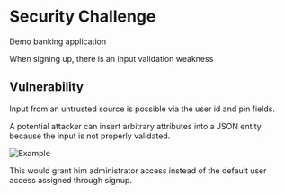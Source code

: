 # Security Challenge

Demo banking application

When signing up, there is an input validation weakness

## Vulnerability

Input from an untrusted source is possible via the user id and pin fields.

A potential attacker can insert arbitrary attributes into a JSON entity because the input is not properly validated.

![Example](https://i.imgur.com/JYclYJm.png)

This would grant him administrator access instead of the default user access assigned through signup.
